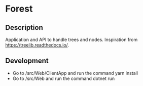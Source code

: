 # Forest

## Description

Application and API to handle trees and nodes. Inspiration from https://treelib.readthedocs.io/.

## Development

- Go to /src/Web/ClientApp and run the command yarn install
- Go to /src/Web and run the command dotnet run
